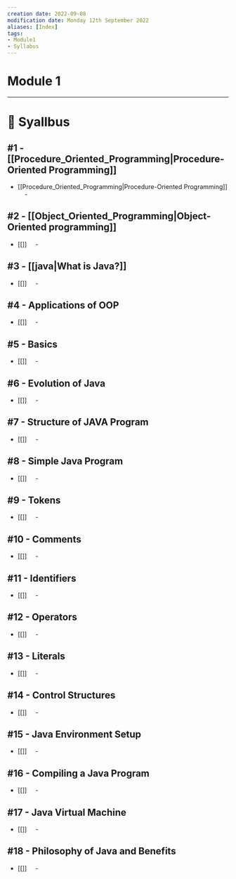 ```yaml
---
creation date: 2022-09-08
modification date: Monday 12th September 2022
aliases: [Index] 
tags: 
- Module1
- Syllabus
---
```


# Module 1
---
# 📕 Syallbus

##  #1 - [[Procedure_Oriented_Programming|Procedure-Oriented Programming]]
- [[Procedure_Oriented_Programming|Procedure-Oriented Programming]]
    - 

## #2 - [[Object_Oriented_Programming|Object-Oriented programming]]
- [[]]
    - 

## #3 - [[java|What is Java?]]
- [[]]
    - 

## #4 - Applications of OOP
- [[]]
    - 

## #5 - Basics
- [[]]
    - 

## #6 - Evolution of Java
- [[]]
    - 

## #7 - Structure of JAVA Program
- [[]]
    - 

## #8 - Simple Java Program
- [[]]
    - 

## #9 - Tokens
- [[]]
    - 

## #10 - Comments
- [[]]
    - 

## #11 - Identifiers
- [[]]
    - 

## #12 - Operators
- [[]]
    - 

## #13 - Literals
- [[]]
    - 

## #14 - Control Structures
- [[]]
    - 

## #15 - Java Environment Setup
- [[]]
    - 

## #16 - Compiling a Java Program
- [[]]
    - 
 
## #17 - Java Virtual Machine
- [[]]
    - 
 
## #18 - Philosophy of Java and Benefits
- [[]]
    - 
